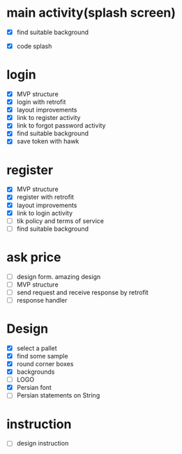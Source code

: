 # main activity(splash screen)
- [x] find suitable background
- [x] code splash


# login
- [x] MVP structure
- [x] login with retrofit
- [x] layout improvements
- [x] link to register activity
- [x] link to forgot password activity
- [x] find suitable background
- [x] save token with hawk

# register
- [x] MVP structure
- [x] register with retrofit
- [x] layout improvements
- [x] link to login activity
- [ ] tik policy and terms of service
- [ ] find suitable background

# ask price
- [ ] design form. amazing design
- [ ] MVP structure
- [ ] send request and receive response by retrofit
- [ ] response handler

# Design
- [x] select a pallet
- [x] find some sample
- [x] round corner boxes
- [x] backgrounds
- [ ] LOGO
- [x] Persian font
- [ ] Persian statements on String

# instruction
- [ ] design instruction